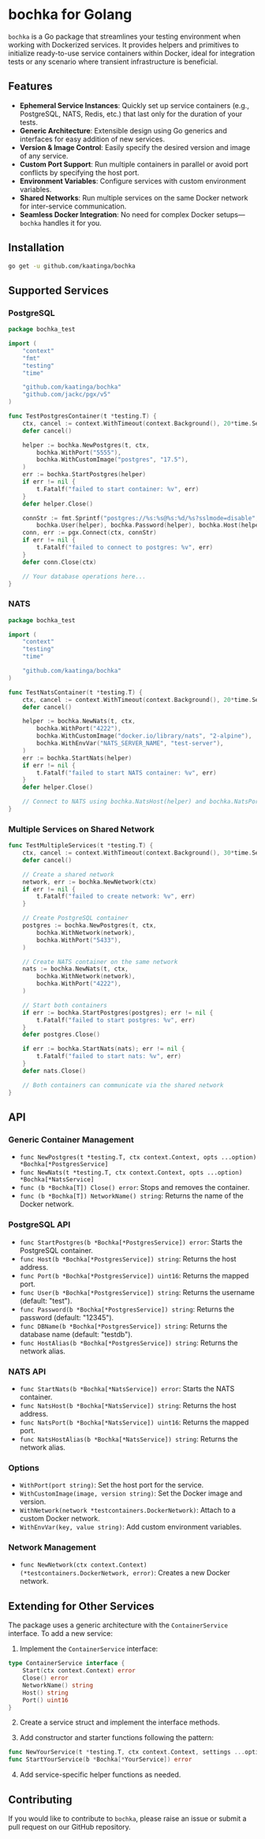 # bochka for Golang

`bochka` is a Go package that streamlines your testing environment when working with Dockerized services. It provides helpers and primitives to initialize ready-to-use service containers within Docker, ideal for integration tests or any scenario where transient infrastructure is beneficial.

## Features
- **Ephemeral Service Instances**: Quickly set up service containers (e.g., PostgreSQL, NATS, Redis, etc.) that last only for the duration of your tests.
- **Generic Architecture**: Extensible design using Go generics and interfaces for easy addition of new services.
- **Version & Image Control**: Easily specify the desired version and image of any service.
- **Custom Port Support**: Run multiple containers in parallel or avoid port conflicts by specifying the host port.
- **Environment Variables**: Configure services with custom environment variables.
- **Shared Networks**: Run multiple services on the same Docker network for inter-service communication.
- **Seamless Docker Integration**: No need for complex Docker setups—`bochka` handles it for you.

## Installation

```bash
go get -u github.com/kaatinga/bochka
```

## Supported Services

### PostgreSQL
```go
package bochka_test

import (
	"context"
	"fmt"
	"testing"
	"time"

	"github.com/kaatinga/bochka"
	"github.com/jackc/pgx/v5"
)

func TestPostgresContainer(t *testing.T) {
	ctx, cancel := context.WithTimeout(context.Background(), 20*time.Second)
	defer cancel()

	helper := bochka.NewPostgres(t, ctx, 
		bochka.WithPort("5555"), 
		bochka.WithCustomImage("postgres", "17.5"),
	)
	err := bochka.StartPostgres(helper)
	if err != nil {
		t.Fatalf("failed to start container: %v", err)
	}
	defer helper.Close()

	connStr := fmt.Sprintf("postgres://%s:%s@%s:%d/%s?sslmode=disable",
		bochka.User(helper), bochka.Password(helper), bochka.Host(helper), bochka.Port(helper), bochka.DBName(helper))
	conn, err := pgx.Connect(ctx, connStr)
	if err != nil {
		t.Fatalf("failed to connect to postgres: %v", err)
	}
	defer conn.Close(ctx)

	// Your database operations here...
}
```

### NATS
```go
package bochka_test

import (
	"context"
	"testing"
	"time"

	"github.com/kaatinga/bochka"
)

func TestNatsContainer(t *testing.T) {
	ctx, cancel := context.WithTimeout(context.Background(), 20*time.Second)
	defer cancel()

	helper := bochka.NewNats(t, ctx,
		bochka.WithPort("4222"),
		bochka.WithCustomImage("docker.io/library/nats", "2-alpine"),
		bochka.WithEnvVar("NATS_SERVER_NAME", "test-server"),
	)
	err := bochka.StartNats(helper)
	if err != nil {
		t.Fatalf("failed to start NATS container: %v", err)
	}
	defer helper.Close()

	// Connect to NATS using bochka.NatsHost(helper) and bochka.NatsPort(helper)
}
```

### Multiple Services on Shared Network
```go
func TestMultipleServices(t *testing.T) {
	ctx, cancel := context.WithTimeout(context.Background(), 30*time.Second)
	defer cancel()

	// Create a shared network
	network, err := bochka.NewNetwork(ctx)
	if err != nil {
		t.Fatalf("failed to create network: %v", err)
	}

	// Create PostgreSQL container
	postgres := bochka.NewPostgres(t, ctx,
		bochka.WithNetwork(network),
		bochka.WithPort("5433"),
	)

	// Create NATS container on the same network
	nats := bochka.NewNats(t, ctx,
		bochka.WithNetwork(network),
		bochka.WithPort("4222"),
	)

	// Start both containers
	if err := bochka.StartPostgres(postgres); err != nil {
		t.Fatalf("failed to start postgres: %v", err)
	}
	defer postgres.Close()

	if err := bochka.StartNats(nats); err != nil {
		t.Fatalf("failed to start nats: %v", err)
	}
	defer nats.Close()

	// Both containers can communicate via the shared network
}
```

## API

### Generic Container Management
- `func NewPostgres(t *testing.T, ctx context.Context, opts ...option) *Bochka[*PostgresService]`
- `func NewNats(t *testing.T, ctx context.Context, opts ...option) *Bochka[*NatsService]`
- `func (b *Bochka[T]) Close() error`: Stops and removes the container.
- `func (b *Bochka[T]) NetworkName() string`: Returns the name of the Docker network.

### PostgreSQL API
- `func StartPostgres(b *Bochka[*PostgresService]) error`: Starts the PostgreSQL container.
- `func Host(b *Bochka[*PostgresService]) string`: Returns the host address.
- `func Port(b *Bochka[*PostgresService]) uint16`: Returns the mapped port.
- `func User(b *Bochka[*PostgresService]) string`: Returns the username (default: "test").
- `func Password(b *Bochka[*PostgresService]) string`: Returns the password (default: "12345").
- `func DBName(b *Bochka[*PostgresService]) string`: Returns the database name (default: "testdb").
- `func HostAlias(b *Bochka[*PostgresService]) string`: Returns the network alias.

### NATS API
- `func StartNats(b *Bochka[*NatsService]) error`: Starts the NATS container.
- `func NatsHost(b *Bochka[*NatsService]) string`: Returns the host address.
- `func NatsPort(b *Bochka[*NatsService]) uint16`: Returns the mapped port.
- `func NatsHostAlias(b *Bochka[*NatsService]) string`: Returns the network alias.

### Options
- `WithPort(port string)`: Set the host port for the service.
- `WithCustomImage(image, version string)`: Set the Docker image and version.
- `WithNetwork(network *testcontainers.DockerNetwork)`: Attach to a custom Docker network.
- `WithEnvVar(key, value string)`: Add custom environment variables.

### Network Management
- `func NewNetwork(ctx context.Context) (*testcontainers.DockerNetwork, error)`: Creates a new Docker network.

## Extending for Other Services

The package uses a generic architecture with the `ContainerService` interface. To add a new service:

1. Implement the `ContainerService` interface:
```go
type ContainerService interface {
	Start(ctx context.Context) error
	Close() error
	NetworkName() string
	Host() string
	Port() uint16
}
```

2. Create a service struct and implement the interface methods.

3. Add constructor and starter functions following the pattern:
```go
func NewYourService(t *testing.T, ctx context.Context, settings ...option) *Bochka[*YourService]
func StartYourService(b *Bochka[*YourService]) error
```

4. Add service-specific helper functions as needed.

## Contributing
If you would like to contribute to `bochka`, please raise an issue or submit a pull request on our GitHub repository.
